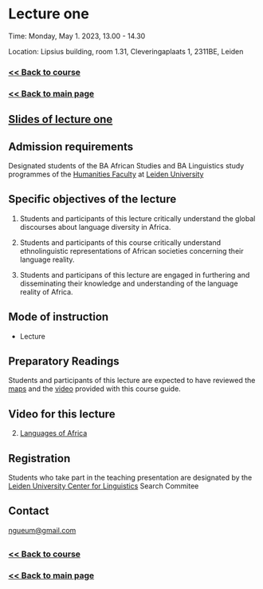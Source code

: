 # Lecture one

Time: Monday, May 1. 2023, 13.00 - 14.30

Location: Lipsius building, room 1.31, Cleveringaplaats 1, 2311BE, Leiden

### [<< Back to course](https://github.com/Ngue-Um/syllabi/blob/main/course_linguistic-diversity-in-africa.md)

### [<< Back to main page](https://github.com/Ngue-Um/syllabi/blob/main/Linguistic-diversity-in-Africa.md)

##
## [Slides of lecture one](https://docs.google.com/presentation/d/1sluXIob1yjTQ_pbkA3y_uKLtBZUqfMfqe-d2DzEoDpQ/edit#slide=id.g2375450dfc2_0_266)

## **Admission requirements**

Designated students of the BA African Studies and BA Linguistics study programmes of the [Humanities Faculty](https://www.universiteitleiden.nl/en/humanities) at [Leiden University](https://www.universiteitleiden.nl/en) 

## Specific objectives of the lecture

1. Students and participants of this lecture critically understand the global discourses about language diversity in Africa.

2. Students and participants of this course critically understand ethnolinguistic representations of African societies concerning their language reality.

3. Students and participans of this lecture are engaged in furthering and disseminating their knowledge and understanding of the language reality of Africa.


## **Mode of instruction**
- Lecture

## **Preparatory Readings**
Students and participants of this lecture are expected to have reviewed the [maps](https://commons.wikimedia.org/wiki/Category:Linguistic_maps_of_Africa#/media/File:African_language_families.png) and the [video](https://youtu.be/1WhIiqHr0q0) provided with this course guide.

## Video for this lecture

2. [Languages of Africa](https://youtu.be/1WhIiqHr0q0) 


## **Registration**
Students who take part in the teaching presentation are designated by the [Leiden University Center for Linguistics](https://www.universiteitleiden.nl/en/humanities/leiden-university-centre-for-linguistics) Search Commitee

## **Contact**
ngueum@gmail.com 

##
### [<< Back to course](https://github.com/Ngue-Um/syllabi/blob/main/course_linguistic-diversity-in-africa.md)

### [<< Back to main page](https://github.com/Ngue-Um/syllabi/blob/main/Linguistic-diversity-in-Africa.md)